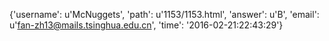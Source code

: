 {'username': u'McNuggets', 'path': u'1153/1153.html', 'answer': u'B', 'email': u'fan-zh13@mails.tsinghua.edu.cn', 'time': '2016-02-21:22:43:29'}